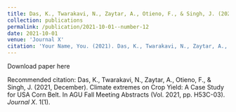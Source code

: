 ```yaml
---
title: Das, K., Twarakavi, N., Zaytar, A., Otieno, F., & Singh, J. (2021, December). Climate extremes on Crop Yield: A Case Study for USA Corn Belt. In AGU Fall Meeting Abstracts (Vol. 2021, pp. H53C-03).
collection: publications
permalink: /publication/2021-10-01--number-12
date: 2021-10-01
venue: 'Journal X'
citation: 'Your Name, You. (2021). Das, K., Twarakavi, N., Zaytar, A., Otieno, F., & Singh, J. (2021, December). Climate extremes on Crop Yield: A Case Study for USA Corn Belt. In AGU Fall Meeting Abstracts (Vol. 2021, pp. H53C-03). <i>Journal X</i>. 1(1).'
---
```


Download paper here

Recommended citation: Das, K., Twarakavi, N., Zaytar, A., Otieno, F., & Singh, J. (2021, December). Climate extremes on Crop Yield: A Case Study for USA Corn Belt. In AGU Fall Meeting Abstracts (Vol. 2021, pp. H53C-03). <i>Journal X</i>. 1(1).

